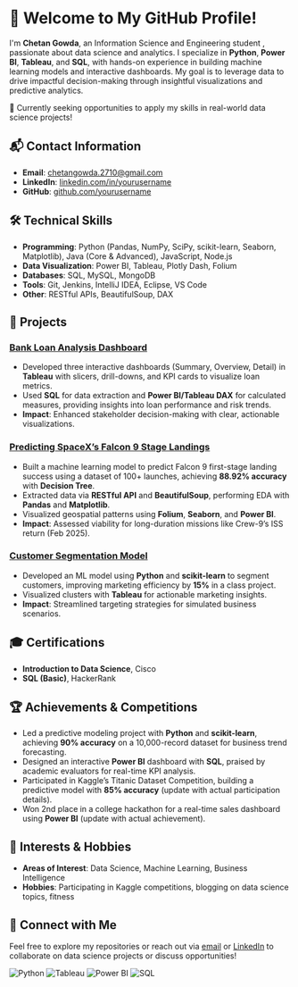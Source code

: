 # 👋 Welcome to My GitHub Profile!

I'm **Chetan Gowda**, an Information Science and Engineering student , passionate about data science and analytics. I specialize in **Python**, **Power BI**, **Tableau**, and **SQL**, with hands-on experience in building machine learning models and interactive dashboards. My goal is to leverage data to drive impactful decision-making through insightful visualizations and predictive analytics.

🌟 Currently seeking opportunities to apply my skills in real-world data science projects!

## 📬 Contact Information
- **Email**: [chetangowda.2710@gmail.com](mailto:chetangowda.2710@gmail.com)
- **LinkedIn**: [linkedin.com/in/yourusername](https://linkedin.com/in/yourusername)
- **GitHub**: [github.com/yourusername](https://github.com/yourusername)

## 🛠️ Technical Skills
- **Programming**: Python (Pandas, NumPy, SciPy, scikit-learn, Seaborn, Matplotlib), Java (Core & Advanced), JavaScript, Node.js
- **Data Visualization**: Power BI, Tableau, Plotly Dash, Folium
- **Databases**: SQL, MySQL, MongoDB
- **Tools**: Git, Jenkins, IntelliJ IDEA, Eclipse, VS Code
- **Other**: RESTful APIs, BeautifulSoup, DAX

## 🚀 Projects
### [Bank Loan Analysis Dashboard](https://github.com/yourusername/bank-loan-analysis)
- Developed three interactive dashboards (Summary, Overview, Detail) in **Tableau** with slicers, drill-downs, and KPI cards to visualize loan metrics.
- Used **SQL** for data extraction and **Power BI/Tableau DAX** for calculated measures, providing insights into loan performance and risk trends.
- **Impact**: Enhanced stakeholder decision-making with clear, actionable visualizations.

### [Predicting SpaceX’s Falcon 9 Stage Landings](https://github.com/yourusername/spacex-falcon9)
- Built a machine learning model to predict Falcon 9 first-stage landing success using a dataset of 100+ launches, achieving **88.92% accuracy** with **Decision Tree**.
- Extracted data via **RESTful API** and **BeautifulSoup**, performing EDA with **Pandas** and **Matplotlib**.
- Visualized geospatial patterns using **Folium**, **Seaborn**, and **Power BI**.
- **Impact**: Assessed viability for long-duration missions like Crew-9’s ISS return (Feb 2025).

### [Customer Segmentation Model](https://github.com/yourusername/customer-segmentation)
- Developed an ML model using **Python** and **scikit-learn** to segment customers, improving marketing efficiency by **15%** in a class project.
- Visualized clusters with **Tableau** for actionable marketing insights.
- **Impact**: Streamlined targeting strategies for simulated business scenarios.

## 🎓 Certifications
- **Introduction to Data Science**, Cisco
- **SQL (Basic)**, HackerRank

## 🏆 Achievements & Competitions
- Led a predictive modeling project with **Python** and **scikit-learn**, achieving **90% accuracy** on a 10,000-record dataset for business trend forecasting.
- Designed an interactive **Power BI** dashboard with **SQL**, praised by academic evaluators for real-time KPI analysis.
- Participated in Kaggle’s Titanic Dataset Competition, building a predictive model with **85% accuracy** (update with actual participation details).
- Won 2nd place in a college hackathon for a real-time sales dashboard using **Power BI** (update with actual achievement).

## 🌈 Interests & Hobbies
- **Areas of Interest**: Data Science, Machine Learning, Business Intelligence
- **Hobbies**: Participating in Kaggle competitions, blogging on data science topics, fitness

## 📝 Connect with Me
Feel free to explore my repositories or reach out via [email](mailto:chetangowda.2710@gmail.com) or [LinkedIn](https://linkedin.com/in/yourusername) to collaborate on data science projects or discuss opportunities!

![Python](https://img.shields.io/badge/-Python-3776AB?logo=python&logoColor=white&style=flat)
![Tableau](https://img.shields.io/badge/-Tableau-E97627?logo=tableau&logoColor=white&style=flat)
![Power BI](https://img.shields.io/badge/-Power%20BI-F2C811?logo=power-bi&logoColor=black&style=flat)
![SQL](https://img.shields.io/badge/-SQL-4479A1?logo=postgresql&logoColor=white&style=flat)
